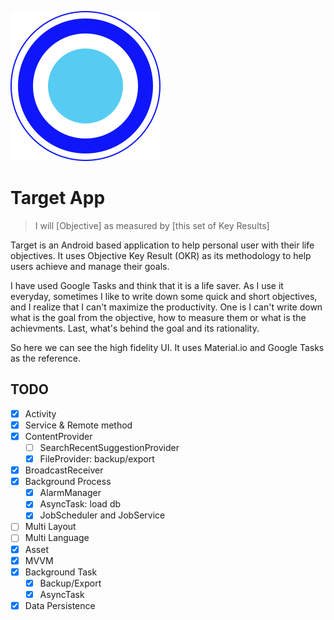 ![App Logo](https://raw.githubusercontent.com/wisnuprama/target/master/AppIcon.svg?sanitize=true)

# Target App

> I will [Objective] as measured by [this set of Key Results]

Target is an Android based application to help personal user with their life objectives. It uses Objective Key Result (OKR) as its methodology to help users achieve and manage their goals.

I have used Google Tasks and think that it is a life saver. As I use it everyday, sometimes I like to write down some quick and short objectives, and I realize that I can't maximize the productivity. One is I can't write down what is the goal from the objective, how to measure them or what is the achievments. Last, what's behind the goal and its rationality.

So here we can see the high fidelity UI. It uses Material.io and Google Tasks as the reference.

## TODO

- [x] Activity
- [x] Service & Remote method
- [x] ContentProvider
  - [ ] SearchRecentSuggestionProvider
  - [x] FileProvider: backup/export
- [x] BroadcastReceiver
- [x] Background Process
  - [x] AlarmManager
  - [x] AsyncTask: load db
  - [x] JobScheduler and JobService
- [ ] Multi Layout
- [ ] Multi Language
- [x] Asset
- [x] MVVM
- [x] Background Task
  - [x] Backup/Export
  - [x] AsyncTask
- [x] Data Persistence
